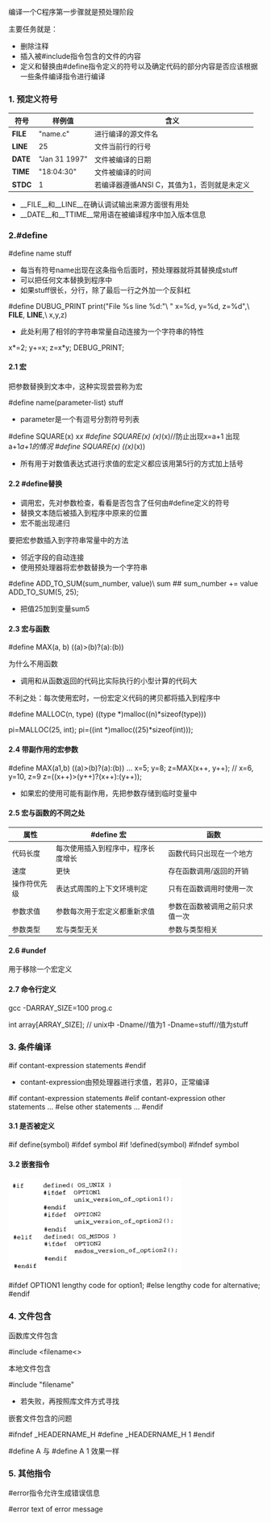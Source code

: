 编译一个C程序第一步骤就是预处理阶段

主要任务就是：

- 删除注释
- 插入被#include指令包含的文件的内容
- 定义和替换由#define指令定义的符号以及确定代码的部分内容是否应该根据一些条件编译指令进行编译

### **1. 预定义符号**

| **符号** | **样例值**    | **含义**                                    |
| -------- | ------------- | ------------------------------------------- |
| __FILE__ | "name.c"      | 进行编译的源文件名                          |
| __LINE__ | 25            | 文件当前行的行号                            |
| __DATE__ | "Jan 31 1997" | 文件被编译的日期                            |
| __TIME__ | "18:04:30"    | 文件被编译的时间                            |
| __STDC__ | 1             | 若编译器遵循ANSI C，其值为1，否则就是未定义 |

- __FILE__和__LINE__在确认调试输出来源方面很有用处
- __DATE__和__TTIME__常用语在被编译程序中加入版本信息

### **2.#define**

\#define name stuff

- 每当有符号name出现在这条指令后面时，预处理器就将其替换成stuff
- 可以把任何文本替换到程序中
- 如果stuff很长，分行，除了最后一行之外加一个反斜杠

\#define DUBUG_PRINT print("File %s line %d:"\                          " x=%d, y=%d, z=%d",\                          __FILE__, __LINE__,\                          x,y,z)

- 此处利用了相邻的字符串常量自动连接为一个字符串的特性

x*=2; y+=x; z=x*y; DEBUG_PRINT;

#### **2.1 宏**

把参数替换到文本中，这种实现尝尝称为宏

\#define name(parameter-list) stuff

- parameter是一个有逗号分割符号列表

\#define SQUARE(x) x*x #define SQUARE(x) (x)*(x)//防止出现x=a+1 出现a+1*a+1的情况 #define SQUARE(x) ((x)*(x))

- 所有用于对数值表达式进行求值的宏定义都应该用第5行的方式加上括号

#### **2.2 #define替换**

- 调用宏，先对参数检查，看看是否包含了任何由#define定义的符号
- 替换文本随后被插入到程序中原来的位置
- 宏不能出现递归

要把宏参数插入到字符串常量中的方法

- 邻近字段的自动连接
- 使用预处理器将宏参数替换为一个字符串

\#define ADD_TO_SUM(sum_number, value)\        sum ## sum_number += value ADD_TO_SUM(5, 25);

- 把值25加到变量sum5

#### **2.3 宏与函数**

\#define MAX(a, b) ((a)>(b)?(a):(b))

为什么不用函数

- 调用和从函数返回的代码比实际执行的小型计算的代码大

不利之处：每次使用宏时，一份宏定义代码的拷贝都将插入到程序中

\#define MALLOC(n, type) ((type *)malloc((n)*sizeof(type)))

pi=MALLOC(25, int); pi=((int *)malloc((25)*sizeof(int)));

#### **2.4 带副作用的宏参数**

\#define MAX(a1,b) ((a)>(b)?(a):(b)) ... x=5; y=8; z=MAX(x++, y++); // x=6, y=10, z=9 z=((x++)>(y++)?(x++):(y++));

- 如果宏的使用可能有副作用，先把参数存储到临时变量中

#### **2.5 宏与函数的不同之处**

| **属性**     | **#define 宏**                     | **函数**                       |
| ------------ | ---------------------------------- | ------------------------------ |
| 代码长度     | 每次使用插入到程序中，程序长度增长 | 函数代码只出现在一个地方       |
| 速度         | 更快                               | 存在函数调用/返回的开销        |
| 操作符优先级 | 表达式周围的上下文环境判定         | 只有在函数调用时使用一次       |
| 参数求值     | 参数每次用于宏定义都重新求值       | 参数在函数被调用之前只求值一次 |
| 参数类型     | 宏与类型无关                       | 参数与类型相关                 |

#### **2.6 #undef**

用于移除一个宏定义

#### **2.7 命令行定义**

gcc -DARRAY_SIZE=100 prog.c

int array[ARRAY_SIZE]; // unix中 -Dname//值为1 -Dname=stuff//值为stuff

### **3. 条件编译**

\#if contant-expression    statements #endif

- contant-expression由预处理器进行求值，若非0，正常编译

\#if contant-expression    statements #elif contant-expression    other statements ... #else    other statements ... #endif

#### **3.1 是否被定义**

\#if define(symbol) #ifdef symbol #if !defined(symbol) #ifndef symbol

#### **3.2 嵌套指令**

![img](pic/clipboard-1623295526357.png)

\#ifdef OPTION1    lengthy code for option1; #else    lengthy code for alternative; #endif

### **4. 文件包含**

函数库文件包含

\#include <filename<>

本地文件包含

\#include "filename"

- 若失败，再按照库文件方式寻找

嵌套文件包含的问题

\#ifndef _HEADERNAME_H #define _HEADERNAME_H 1 #endif

\#define A 与 #define A 1 效果一样

### **5. 其他指令**

\#error指令允许生成错误信息

\#error text of error message